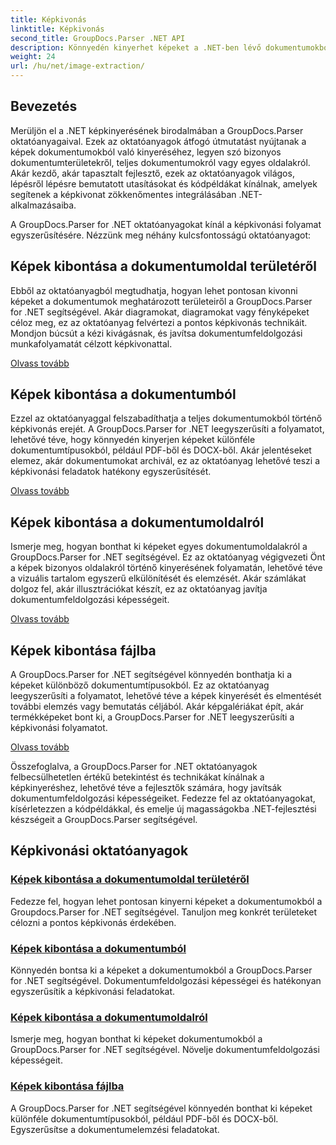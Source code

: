 ```yaml
---
title: Képkivonás
linktitle: Képkivonás
second_title: GroupDocs.Parser .NET API
description: Könnyedén kinyerhet képeket a .NET-ben lévő dokumentumokból a GroupDocs.Parser segítségével. Fokozza dokumentumfeldolgozási képességeit pontos képkivonási technikákkal.
weight: 24
url: /hu/net/image-extraction/
---
```

## Bevezetés

Merüljön el a .NET képkinyerésének birodalmában a GroupDocs.Parser oktatóanyagaival. Ezek az oktatóanyagok átfogó útmutatást nyújtanak a képek dokumentumokból való kinyeréséhez, legyen szó bizonyos dokumentumterületekről, teljes dokumentumokról vagy egyes oldalakról. Akár kezdő, akár tapasztalt fejlesztő, ezek az oktatóanyagok világos, lépésről lépésre bemutatott utasításokat és kódpéldákat kínálnak, amelyek segítenek a képkivonat zökkenőmentes integrálásában .NET-alkalmazásaiba.

A GroupDocs.Parser for .NET oktatóanyagokat kínál a képkivonási folyamat egyszerűsítésére. Nézzünk meg néhány kulcsfontosságú oktatóanyagot:

## Képek kibontása a dokumentumoldal területéről
Ebből az oktatóanyagból megtudhatja, hogyan lehet pontosan kivonni képeket a dokumentumok meghatározott területeiről a GroupDocs.Parser for .NET segítségével. Akár diagramokat, diagramokat vagy fényképeket céloz meg, ez az oktatóanyag felvértezi a pontos képkivonás technikáit. Mondjon búcsút a kézi kivágásnak, és javítsa dokumentumfeldolgozási munkafolyamatát célzott képkivonattal.

[Olvass tovább](./extract-images-from-document-page-area/)

## Képek kibontása a dokumentumból
Ezzel az oktatóanyaggal felszabadíthatja a teljes dokumentumokból történő képkivonás erejét. A GroupDocs.Parser for .NET leegyszerűsíti a folyamatot, lehetővé téve, hogy könnyedén kinyerjen képeket különféle dokumentumtípusokból, például PDF-ből és DOCX-ből. Akár jelentéseket elemez, akár dokumentumokat archivál, ez az oktatóanyag lehetővé teszi a képkivonási feladatok hatékony egyszerűsítését.

[Olvass tovább](./extract-images-from-document/)

## Képek kibontása a dokumentumoldalról
Ismerje meg, hogyan bonthat ki képeket egyes dokumentumoldalakról a GroupDocs.Parser for .NET segítségével. Ez az oktatóanyag végigvezeti Önt a képek bizonyos oldalakról történő kinyerésének folyamatán, lehetővé téve a vizuális tartalom egyszerű elkülönítését és elemzését. Akár számlákat dolgoz fel, akár illusztrációkat készít, ez az oktatóanyag javítja dokumentumfeldolgozási képességeit.

[Olvass tovább](./extract-images-from-document-page/)

## Képek kibontása fájlba
A GroupDocs.Parser for .NET segítségével könnyedén bonthatja ki a képeket különböző dokumentumtípusokból. Ez az oktatóanyag leegyszerűsíti a folyamatot, lehetővé téve a képek kinyerését és elmentését további elemzés vagy bemutatás céljából. Akár képgalériákat épít, akár termékképeket bont ki, a GroupDocs.Parser for .NET leegyszerűsíti a képkivonási folyamatot.

[Olvass tovább](./extract-images-to-files/)

Összefoglalva, a GroupDocs.Parser for .NET oktatóanyagok felbecsülhetetlen értékű betekintést és technikákat kínálnak a képkinyeréshez, lehetővé téve a fejlesztők számára, hogy javítsák dokumentumfeldolgozási képességeiket. Fedezze fel az oktatóanyagokat, kísérletezzen a kódpéldákkal, és emelje új magasságokba .NET-fejlesztési készségeit a GroupDocs.Parser segítségével.
## Képkivonási oktatóanyagok
### [Képek kibontása a dokumentumoldal területéről](./extract-images-from-document-page-area/)
Fedezze fel, hogyan lehet pontosan kinyerni képeket a dokumentumokból a Groupdocs.Parser for .NET segítségével. Tanuljon meg konkrét területeket célozni a pontos képkivonás érdekében.
### [Képek kibontása a dokumentumból](./extract-images-from-document/)
Könnyedén bontsa ki a képeket a dokumentumokból a GroupDocs.Parser for .NET segítségével. Dokumentumfeldolgozási képességei és hatékonyan egyszerűsítik a képkivonási feladatokat.
### [Képek kibontása a dokumentumoldalról](./extract-images-from-document-page/)
Ismerje meg, hogyan bonthat ki képeket dokumentumokból a GroupDocs.Parser for .NET segítségével. Növelje dokumentumfeldolgozási képességeit.
### [Képek kibontása fájlba](./extract-images-to-files/)
A GroupDocs.Parser for .NET segítségével könnyedén bonthat ki képeket különféle dokumentumtípusokból, például PDF-ből és DOCX-ből. Egyszerűsítse a dokumentumelemzési feladatokat.